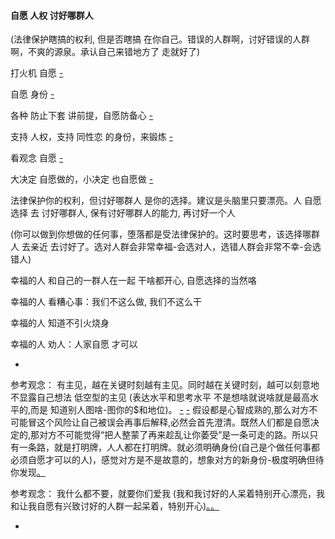 
#### 自愿 人权 讨好哪群人

(法律保护瞎搞的权利, 但是否瞎搞 在你自己。错误的人群啊，讨好错误的人群啊，不爽的源泉。承认自己来错地方了 走就好了)

打火机 自愿 [-](https://github.com/7900ms/000nottheater_deserted_systemlibrary/blob/master/supplementary/chain-打火机补充.md)

自愿 身份 [-](https://github.com/7900ms/000nottheater_deserted_systemlibrary/blob/master/supplementary/week-更上镜.md#红色人士也会摆POSE。有“这副好身躯-赋予其意义”的--身份的对抗-和红色人士对抗)

各种 防止下套 讲前提，自愿防备心 [-](https://github.com/7900ms/000nottheater_deserted_systemsoftware/blob/master/local-lightshelf/羊圈.md#羊圈,三人格)

支持 人权，支持 同性恋 的身份，来锻炼 [-](https://github.com/7900ms/000nottheater_deserted_systemlibrary/blob/master/supplementary/M值(风采值).md)

看观念 自愿 [-](https://www.v2ex.com/notes/28797#车马不动-观念先行--看着很累的-不想看)

大决定 自愿做的，小决定 也自愿做 [-](https://github.com/7900ms/000nottheater_deserted_systemlibrary/blob/master/supplementary/chain-意图-攥紧钱2.md)

法律保护你的权利，但讨好哪群人 是你的选择。建议是头脑里只要漂亮。人 自愿选择 去 讨好哪群人, 保有讨好哪群人的能力, 再讨好一个人

(你可以做到你想做的任何事，堕落都是受法律保护的。这时要思考，该选择哪群人 去亲近 去讨好了。选对人群会非常幸福-会选对人，选错人群会非常不幸-会选错人)

幸福的人 和自己的一群人在一起 干啥都开心, 自愿选择的当然咯

幸福的人 看糟心事：我们不这么做, 我们不这么干

幸福的人 知道不引火烧身

幸福的人 劝人：人家自愿 才可以

-

参考观念：
有主见，越在关键时刻越有主见。同时越在关键时刻，越可以刻意地不显露自己想法 低空型的主见 (表达水平和思考水平 不是想啥就说啥就是最高水平的,而是 知道别人图啥-图你的$和地位)。 [-](https://github.com/7900ms/000nottheater_deserted_systemlibrary/blob/master/supplementary/chain-打火机2.md#如果对方是故意的，那么你犯冲会很危险，等于上套) [-](https://github.com/7900ms/000nottheater_deserted_systemlibrary/blob/master/supplementary/chain-打火机.md#只要形成意向，一旦暴露就就会受到攻击) 假设都是心智成熟的,那么对方不可能冒这个风险让自己被误会再事后解释,必然会首先澄清。既然人们都是自愿决定的,那对方不可能觉得“把人整蒙了再来趁乱让你萎受”是一条可走的路。所以只有一条路，就是打明牌，人人都在打明牌。就必须明确身份(自己是个做任何事都必须自愿才可以的人)，感觉对方是不是故意的，想象对方的新身份-极度明确但待你发现[。](http://w/觉得你有毒的那我不会信一个字.有毒的人那本质就是你会伤害我-识破并躲开就是我不上套)

参考观念：
我什么都不要，就要你们爱我 (我和我讨好的人呆着特别开心漂亮，我和让我自愿有兴致讨好的人群一起呆着，特别开心)[。](https://youtu.be/e9wAbh88d4U?t=3m24s#没有感觉-和没有感觉的人群里呆着-太糟糕了--自己没有感觉-糟糕--本可以很多空间供entertainment的-来亲亲抱抱啊###而且如果你不知道自己作为一个一般人想和一个人亲亲抱抱的感觉-和对应举动表现,你怎么知道别人的某举动想不想和你亲亲抱抱啊)[。](http://w/#小娃娃和小娃娃放得开地展现玩耍-ohno赤裸特工把sex当作武器-what-kind-of-miserable-life-theyHave)

-

